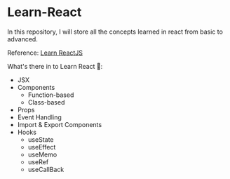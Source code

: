 # Learn-React

In this repository, I will store all the concepts learned in react from basic to advanced.

Reference: <a href="https://www.youtube.com/watch?v=4UZrsTqkcW4&t=91s&ab_channel=freeCodeCamp.org">Learn ReactJS</a>

What's there in to Learn React 🤔:

- JSX
- Components
  - Function-based
  - Class-based
- Props
- Event Handling
- Import & Export Components
- Hooks
  - useState
  - useEffect
  - useMemo
  - useRef
  - useCallBack
